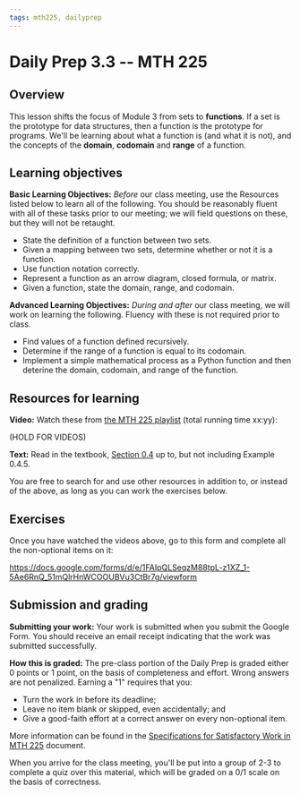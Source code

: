 ```yaml
---
tags: mth225, dailyprep
---
```


# Daily Prep 3.3 -- MTH 225

## Overview

This lesson shifts the focus of Module 3 from sets to **functions**. If a set is the prototype for data structures, then a function is the prototype for programs. We'll be learning about what a function is (and what it is not), and the concepts of the **domain**, **codomain** and **range** of a function. 

## Learning objectives 

**Basic Learning Objectives:** *Before* our class meeting, use the Resources listed below to learn all of the following. You should be reasonably fluent with all of these tasks prior to our meeting; we will field questions on these, but they will not be retaught. 


* State the definition of a function between two sets.
* Given a mapping between two sets, determine whether or not it is a function. 
* Use function notation correctly. 
* Represent a function as an arrow diagram, closed formula, or matrix.
* Given a function, state the domain, range, and codomain.

**Advanced Learning Objectives:** *During and after* our class meeting, we will work on learning the following. Fluency with these is not required prior to class. 

* Find values of a function defined recursively. 
* Determine if the range of a function is equal to its codomain. 
* Implement a simple mathematical process as a Python function and then deterine the domain, codomain, and range of the function. 


## Resources for learning

**Video:** Watch these from [the MTH 225 playlist](https://vimeo.com/showcase/8667148) (total running time xx:yy): 

(HOLD FOR VIDEOS)

**Text:**  Read in the textbook, [Section 0.4](http://discrete.openmathbooks.org/dmoi3/sec_intro-functions.html) up to, but not including Example 0.4.5. 

You are free to search for and use other resources in addition to, or instead of the above, as long as you can work the exercises below.

## Exercises 

Once you have watched the videos above, go to this form and complete all the non-optional items on it:

https://docs.google.com/forms/d/e/1FAIpQLSeqzM88tpL-z1XZ_1-5Ae6RnQ_51mQlrHnWCOOUBVu3CtBr7g/viewform

## Submission and grading 

**Submitting your work:** Your work is submitted when you submit the Google Form. You should receive an email receipt indicating that the work was submitted successfully. 

**How this is graded:** The pre-class portion of the Daily Prep is graded either 0 points or 1 point, on the basis of completeness and effort. Wrong answers are not penalized. Earning a "1" requires that you: 

- Turn the work in before its deadline; 
- Leave no item blank or skipped, even accidentally; and 
- Give a good-faith effort at a correct answer on every non-optional item. 

More information can be found in the [Specifications for Satisfactory Work in MTH 225](/Cy6P0rGZQzuOM3NwZ3ZuMw) document. 

When you arrive for the class meeting, you'll be put into a group of 2-3 to complete a quiz over this material, which will be graded on a 0/1 scale on the basis of correctness. 